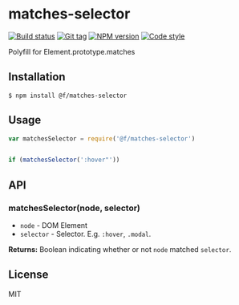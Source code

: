 
# matches-selector

[![Build status][travis-image]][travis-url]
[![Git tag][git-image]][git-url]
[![NPM version][npm-image]][npm-url]
[![Code style][standard-image]][standard-url]

Polyfill for Element.prototype.matches

## Installation

    $ npm install @f/matches-selector

## Usage

```js
var matchesSelector = require('@f/matches-selector')


if (matchesSelector(':hover"'))

```

## API

### matchesSelector(node, selector)

- `node` - DOM Element
- `selector` - Selector. E.g. `:hover`, `.modal`.

**Returns:** Boolean indicating whether or not `node` matched `selector`.

## License

MIT

[travis-image]: https://img.shields.io/travis/micro-js/matches-selector.svg?style=flat-square
[travis-url]: https://travis-ci.org/micro-js/matches-selector
[git-image]: https://img.shields.io/github/tag/micro-js/matches-selector.svg?style=flat-square
[git-url]: https://github.com/micro-js/matches-selector
[standard-image]: https://img.shields.io/badge/code%20style-standard-brightgreen.svg?style=flat-square
[standard-url]: https://github.com/feross/standard
[npm-image]: https://img.shields.io/npm/v/@f/matches-selector.svg?style=flat-square
[npm-url]: https://npmjs.org/package/@f/matches-selector
